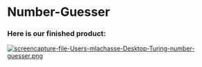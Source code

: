 # Number-Guesser




### Here is our finished product:
[![screencapture-file-Users-mlachasse-Desktop-Turing-number-guesser.png](https://i.postimg.cc/13ZX9tK3/screencapture-file-Users-mlachasse-Desktop-Turing-number-guesser.png)](https://postimg.cc/JGPMxRgf)
